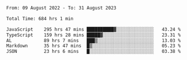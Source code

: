 
<!--START_SECTION:waka-->

```txt
From: 09 August 2022 - To: 31 August 2023

Total Time: 684 hrs 1 min

JavaScript    295 hrs 47 mins ██████████▓░░░░░░░░░░░░░░   43.24 %
TypeScript    159 hrs 28 mins █████▓░░░░░░░░░░░░░░░░░░░   23.31 %
AL            89 hrs 7 mins   ███▒░░░░░░░░░░░░░░░░░░░░░   13.03 %
Markdown      35 hrs 47 mins  █▒░░░░░░░░░░░░░░░░░░░░░░░   05.23 %
JSON          23 hrs 6 mins   █░░░░░░░░░░░░░░░░░░░░░░░░   03.38 %
```

<!--END_SECTION:waka-->











